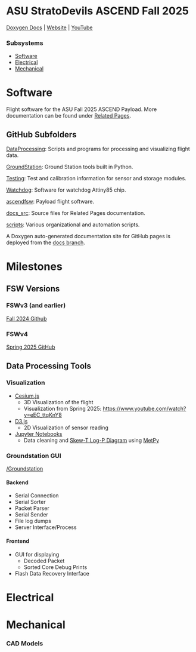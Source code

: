# ASU StratoDevils ASCEND Fall 2025
[Doxygen Docs](https://asu-ascend.github.io/Fall-2025/) | [Website](https://asuascend.weebly.com/) | [YouTube](https://www.youtube.com/@ASUStratoDevilsASCEND)

### Subsystems 
* [Software](#software)
* [Electrical](#electrical)
* [Mechanical](#mechanical)

# Software
Flight software for the ASU Fall 2025 ASCEND Payload. More documentation can be found under [Related Pages](https://asu-ascend.github.io/Fall-2025/pages.html).

## GitHub Subfolders

[DataProcessing](https://github.com/ASU-ASCEND/Spring-2025/tree/main/DataProcessing): Scripts and programs for processing and visualizing flight data.

[GroundStation](https://github.com/ASU-ASCEND/Fall-2025/tree/main/GroundStation): Ground Station tools built in Python. 

[Testing](https://github.com/ASU-ASCEND/Fall-2025/tree/main/Testing): Test and calibration information for sensor and storage modules.

[Watchdog](https://github.com/ASU-SDSL/CoconutWatchdog): Software for watchdog Attiny85 chip.

[ascendfsw](https://github.com/ASU-ASCEND/Fall-2025/tree/main/ascendfsw): Payload flight software.

[docs_src](https://github.com/ASU-ASCEND/Fall-2025/tree/main/docs_src): Source files for Related Pages documentation. 

[scripts](https://github.com/ASU-ASCEND/Fall-2025/tree/main/scripts): Various organizational and automation scripts. 

A Doxygen auto-generated documentation site for GitHub pages is deployed from the [docs branch](https://github.com/ASU-ASCEND/Fall-2025/tree/docs). 


# Milestones 

## FSW Versions 

### FSWv3 (and earlier)
[Fall 2024 Github](https://github.com/ASU-ASCEND/Fall-2024)

### FSWv4
[Spring 2025 GitHub](https://github.com/ASU-ASCEND/Spring-2025)

## Data Processing Tools

### Visualization 
* [Cesium.js](https://cesium.com/platform/cesiumjs/) 
  * 3D Visualization of the flight 
  * Visualization from Spring 2025: https://www.youtube.com/watch?v=eEC_ttqKnY8
* [D3.js](https://d3js.org/) 
  * 2D Visualization of sensor reading 
* [Jupyter Notebooks](https://jupyter.org/)
  * Data cleaning and [Skew-T Log-P Diagram](https://en.wikipedia.org/wiki/Skew-T_log-P_diagram) using [MetPy](https://unidata.github.io/MetPy/latest/)

### Groundstation GUI
[/Groundstation](https://github.com/ASU-ASCEND/Fall-2025/tree/main/Groundstation)
#### Backend
* Serial Connection 
* Serial Sorter 
* Packet Parser 
* Serial Sender
* File log dumps
* Server Interface/Process

#### Frontend 
* GUI for displaying 
  * Decoded Packet 
  * Sorted Core Debug Prints 
* Flash Data Recovery Interface 

# Electrical


# Mechanical 
### CAD Models 